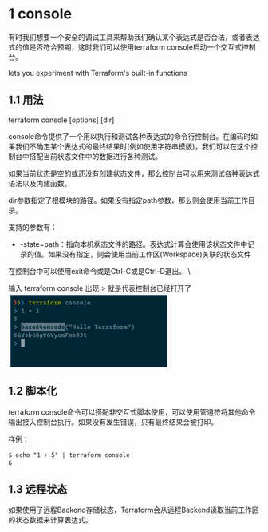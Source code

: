 
# 1 console

有时我们想要一个安全的调试工具来帮助我们确认某个表达式是否合法，或者表达式的值是否符合预期，这时我们可以使用terraform console启动一个交互式控制台。

lets you experiment with Terraform's built-in functions

## 1.1 用法

terraform console [options] [dir]

console命令提供了一个用以执行和测试各种表达式的命令行控制台。在编码时如果我们不确定某个表达式的最终结果时(例如使用字符串模版)，我们可以在这个控制台中搭配当前状态文件中的数据进行各种测试。

如果当前状态是空的或还没有创建状态文件，那么控制台可以用来测试各种表达式语法以及内建函数。

dir参数指定了根模块的路径。如果没有指定path参数，那么则会使用当前工作目录。

支持的参数有：
- -state=path：指向本机状态文件的路径。表达式计算会使用该状态文件中记录的值。如果没有指定，则会使用当前工作区(Workspace)关联的状态文件

在控制台中可以使用exit命令或是Ctrl-C或是Ctrl-D退出。
\

输入 terraform console 出现 > 就是代表控制台已经打开了 
![](image/Pasted%20image%2020231118171908.png)

## 1.2 脚本化

terraform console命令可以搭配非交互式脚本使用，可以使用管道符将其他命令输出接入控制台执行。如果没有发生错误，只有最终结果会被打印。

样例：

```
$ echo "1 + 5" | terraform console
6
```

## 1.3 远程状态

如果使用了远程Backend存储状态，Terraform会从远程Backend读取当前工作区的状态数据来计算表达式。

